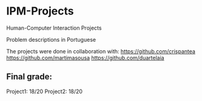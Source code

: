 # IPM-Projects
Human-Computer Interaction Projects

Problem descriptions in Portuguese

The projects were done in collaboration with:
https://github.com/crispantea
https://github.com/martimasousa
https://github.com/duartelaia

## Final grade:
Project1: 18/20
Project2: 18/20
